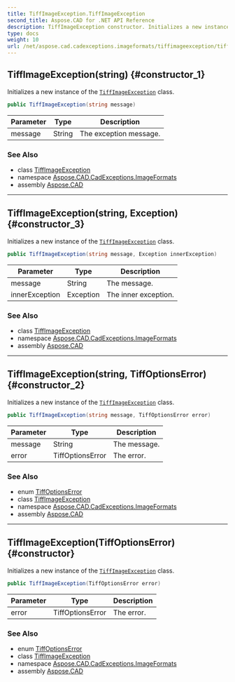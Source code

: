 ```yaml
---
title: TiffImageException.TiffImageException
second_title: Aspose.CAD for .NET API Reference
description: TiffImageException constructor. Initializes a new instance of the TiffImageException class
type: docs
weight: 10
url: /net/aspose.cad.cadexceptions.imageformats/tiffimageexception/tiffimageexception/
---
```

## TiffImageException(string) {#constructor_1}

Initializes a new instance of the [`TiffImageException`](../) class.

```csharp
public TiffImageException(string message)
```

| Parameter | Type | Description |
| --- | --- | --- |
| message | String | The exception message. |

### See Also

* class [TiffImageException](../)
* namespace [Aspose.CAD.CadExceptions.ImageFormats](../../tiffimageexception/)
* assembly [Aspose.CAD](../../../)

---

## TiffImageException(string, Exception) {#constructor_3}

Initializes a new instance of the [`TiffImageException`](../) class.

```csharp
public TiffImageException(string message, Exception innerException)
```

| Parameter | Type | Description |
| --- | --- | --- |
| message | String | The message. |
| innerException | Exception | The inner exception. |

### See Also

* class [TiffImageException](../)
* namespace [Aspose.CAD.CadExceptions.ImageFormats](../../tiffimageexception/)
* assembly [Aspose.CAD](../../../)

---

## TiffImageException(string, TiffOptionsError) {#constructor_2}

Initializes a new instance of the [`TiffImageException`](../) class.

```csharp
public TiffImageException(string message, TiffOptionsError error)
```

| Parameter | Type | Description |
| --- | --- | --- |
| message | String | The message. |
| error | TiffOptionsError | The error. |

### See Also

* enum [TiffOptionsError](../../../aspose.cad.imageoptions/tiffoptionserror/)
* class [TiffImageException](../)
* namespace [Aspose.CAD.CadExceptions.ImageFormats](../../tiffimageexception/)
* assembly [Aspose.CAD](../../../)

---

## TiffImageException(TiffOptionsError) {#constructor}

Initializes a new instance of the [`TiffImageException`](../) class.

```csharp
public TiffImageException(TiffOptionsError error)
```

| Parameter | Type | Description |
| --- | --- | --- |
| error | TiffOptionsError | The error. |

### See Also

* enum [TiffOptionsError](../../../aspose.cad.imageoptions/tiffoptionserror/)
* class [TiffImageException](../)
* namespace [Aspose.CAD.CadExceptions.ImageFormats](../../tiffimageexception/)
* assembly [Aspose.CAD](../../../)


